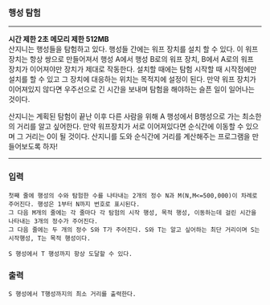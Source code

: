 ### 행성 탐험
---
**시간 제한 2초 메모리 제한 512MB**  
산지니는 행성들을 탐험하고 있다. 행성들 간에는 워프 장치를 설치 할 수 있다. 
이 워프 장치는 항상 쌍으로 만들어져서 행성 A에서 행성 B로의 워프 장치, B에서 A로의 워프 장치가 이어져야만 장치가 제대로 작동한다.
설치할 때에는 탐험 시작할 때 시작점에만 설치를 할 수 있고 그 장치에 대응하는 위치는 목적지에 설정이 된다. 
만약 워프 장치가 이어져있지 않다면 우주선으로 긴 시간을 보내며 탐험을 해야하는 슬픈 일이 일어나는 것이다.

산지니는 계획된 탐험이 끝난 이후 다른 사람을 위해 A 행성에서 B행성으로 가는 최소한의 거리를 알고 싶어한다. 만약 워프장치가 서로 이어져있다면 순식간에 이동할 수 있으며 그 거리는 0이 될 것이다.
산지니를 도와 순식간에 거리를 계산해주는 프로그램을 만들어보도록 하자!


---

### 입력
```
첫째 줄에 행성의 수와 탐험한 수를 나타내는 2개의 정수 N과 M(N,M<=500,000)이 차례로 주어진다. 행성은 1부터 N까지 번호로 표시된다.
그 다음 M개의 줄에는 각 줄마다 각 탐험의 시작 행성, 목적 행성, 이동하는데 걸린 시간을 나타내는 3개의 정수가 주어진다.
그 다음 줄에는 두 개의 정수 S와 T가 주어진다. S와 T는 알고 싶어하는 최단 거리이며 S는 시작행성, T는 목적 행성이다.

S 행성에서 T 행성까지 항상 도달할 수 있다.
```
### 출력
```
S 행성에서 T행성까지의 최소 거리를 출력한다.
```
